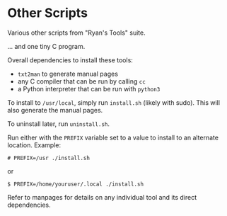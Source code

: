 # Other Scripts

Various other scripts from "Ryan's Tools" suite.

... and one tiny C program.

Overall dependencies to install these tools:

* `txt2man` to generate manual pages
* any C compiler that can be run by calling `cc`
* a Python interpreter that can be run with `python3`

To install to `/usr/local`, simply run `install.sh` (likely with sudo).
This will also generate the manual pages.

To uninstall later, run `uninstall.sh`.

Run either with the `PREFIX` variable set to a value to install to an alternate
location. Example:

```shell
# PREFIX=/usr ./install.sh
```

or

```shell
$ PREFIX=/home/youruser/.local ./install.sh
```

Refer to manpages for details on any individual tool and its direct dependencies.
